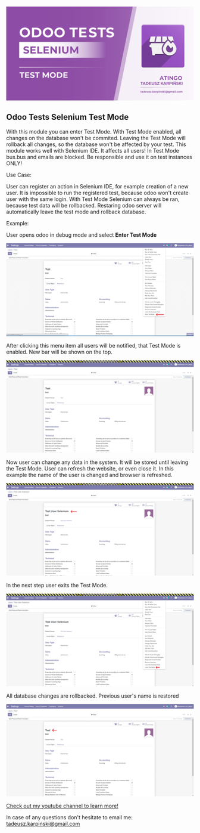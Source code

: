 ![Banner](static/description/images/banner.png?raw=true "Banner")

Odoo Tests Selenium Test Mode
------------------------------
With this module you can enter Test Mode. With Test Mode enabled, all changes on the database won't be commited. Leaving the Test Mode will rollback all changes, so the database won't be affected by your test. This module works well with Selenium IDE. It affects all users! In Test Mode bus.bus and emails are blocked. Be responsible and use it on test instances ONLY!

Use Case:

User can register an action in Selenium IDE, for example creation of a new user. It is impossible to run the registered test, because odoo won't create user with the same login. With Test Mode Selenium can always be ran, because test data will be rollbacked. Restaring odoo server will automatically leave the test mode and rollback database.

Example:

User opens odoo in debug mode and select **Enter Test Mode**

![Screenshot 1](static/description/images/screenshot1.png?raw=true "Screenshot 1")

After clicking this menu item all users will be notified, that Test Mode is enabled. New bar will be shown on the top.

![Screenshot 2](static/description/images/screenshot2.png?raw=true "Screenshot 2")

Now user can change any data in the system. It will be stored until leaving the Test Mode. User can refresh the website, or even close it. In this example the name of the user is changed and browser is refreshed.

![Screenshot 3](static/description/images/screenshot3.png?raw=true "Screenshot 3")

In the next step user exits the Test Mode.

![Screenshot 4](static/description/images/screenshot4.png?raw=true "Screenshot 4")

All database changes are rollbacked. Previous user's name is restored

![Screenshot 5](static/description/images/screenshot5.png?raw=true "Screenshot 5")

[Check out my youtube channel to learn more!](https://www.youtube.com/channel/UCf5TCwpMFTfA7g76Pk7SxwA)

In case of any questions don't hesitate to email me: tadeusz.karpinski@gmail.com
